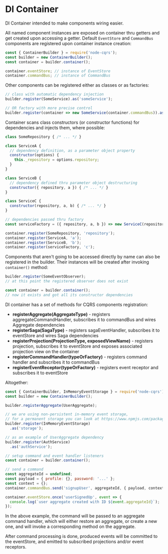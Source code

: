 # DI Container

DI Container intended to make components wiring easier. 

All named component instances are exposed on container thru getters and get created upon accessing a getter. Default `EventStore` and `CommandBus` components are registered upon container instance creation:

```js
const { ContainerBuilder } = require('node-cqrs');
const builder = new ContainerBuilder();
const container = builder.container();

container.eventStore; // instance of EventStore
container.commandBus; // instance of CommandBus
```

Other components can be registered either as classes or as factories: 

```js
// class with automatic dependency injection
builder.register(SomeService).as('someService');

// OR factory with more precise control
builder.register(container => new SomeService(container.commandBus)).as('someService');
```

Container scans class constructors (or constructor functions) for dependencies and injects them, where possible: 

```js
class SomeRepository { /* ... */ }

class ServiceA { 
  // dependency definition, as a parameter object property
  constructor(options) { 
    this._repository = options.repository;
  }
}

class ServiceB {
  // dependency defined thru parameter object destructuring
  constructor({ repository, a }) { /* ... */ }
}

class ServiceC {
  constructor(repository, a, b) { /* ... */ }
}

// dependencies passed thru factory
const serviceFactory = ({ repository, a, b }) => new ServiceC(repository, a, b);

container.register(SomeRepository, 'repository');
container.register(ServiceA, 'a');
container.register(ServiceB, 'b');
container.register(serviceFactory, 'c');
```

Components that aren't going to be accessed directly by name can also be registered in the builder. Their instances will be created after invoking `container()` method:

```js
builder.register(SomeEventObserver);
// at this point the registered observer does not exist

const container = builder.container();
// now it exists and got all its constructor dependencies
```


DI container has a set of methods for CQRS components registration: 

* __registerAggregate(AggregateType)__ - registers aggregateCommandHandler, subscribes it to commandBus and wires Aggregate dependencies
* __registerSaga(SagaType)__ - registers sagaEventHandler, subscribes it to eventStore and wires Saga dependencies
* __registerProjection(ProjectionType, exposedViewName)__ - registers projection, subscribes it to eventStore and exposes associated projection view on the container
* __registerCommandHandler(typeOrFactory)__ - registers command handler and subscribes it to commandBus
* __registerEventReceptor(typeOrFactory)__ - registers event receptor and subscribes it to eventStore


Altogether:

```js
const { ContainerBuilder, InMemoryEventStorage } = require('node-cqrs');
const builder = new ContainerBuilder();

builder.registerAggregate(UserAggregate);

// we are using non-persistent in-memory event storage, 
// for a permanent storage you can look at https://www.npmjs.com/package/node-cqrs-mongo
builder.register(InMemoryEventStorage)
  .as('storage');

// as an example of UserAggregate dependency
builder.register(AuthService)
  .as('authService');

// setup command and event handler listeners
const container = builder.container();

// send a command
const aggregateId = undefined;
const payload = { profile: {}, password: '...' };
const context = {};
container.commandBus.send('signupUser', aggregateId, { payload, context });

container.eventStore.once('userSignedUp', event => {
  console.log(`user aggregate created with ID ${event.aggregateId}`);
});
```

In the above example, the command will be passed to an aggregate command handler, which will either restore an aggregate, or create a new one, and will invoke a corresponding method on the aggregate.

After command processing is done, produced events will be committed to the eventStore, and emitted to subscribed projections and/or event receptors.
